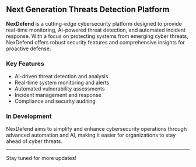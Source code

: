 ## Next Generation Threats Detection Platform

**NexDefend** is a cutting-edge cybersecurity platform designed to provide real-time monitoring, AI-powered threat detection, and automated incident response. With a focus on protecting systems from emerging cyber threats, NexDefend offers robust security features and comprehensive insights for proactive defense.

### Key Features
- AI-driven threat detection and analysis
- Real-time system monitoring and alerts
- Automated vulnerability assessments
- Incident management and response
- Compliance and security auditing

### In Development
NexDefend aims to simplify and enhance cybersecurity operations through advanced automation and AI, making it easier for organizations to stay ahead of cyber threats.

---
Stay tuned for more updates!
